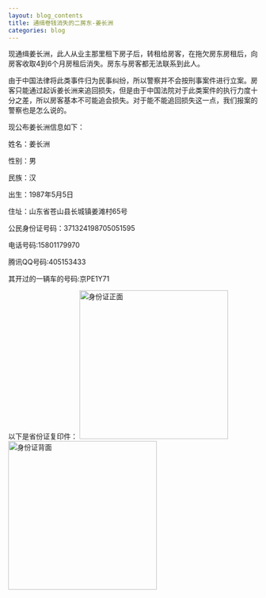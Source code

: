 ```yaml
---
layout: blog_contents
title: 通缉卷钱消失的二房东-姜长洲
categories: blog
---
```


现通缉姜长洲，此人从业主那里租下房子后，转租给房客，在拖欠房东房租后，向房客收取4到6个月房租后消失。房东与房客都无法联系到此人。

由于中国法律将此类事件归为民事纠纷，所以警察并不会按刑事案件进行立案。房客只能通过起诉姜长洲来追回损失，但是由于中国法院对于此类案件的执行力度十分之差，所以房客基本不可能追会损失。对于能不能追回损失这一点，我们报案的警察也是怎么说的。

现公布姜长洲信息如下：

姓名：姜长洲

性别：男

民族：汉

出生：1987年5月5日

住址：山东省苍山县长城镇姜滩村65号

公民身份证号码：371324198705051595

电话号码:15801179970

腾讯QQ号码:405153433

其开过的一辆车的号码:京PE1Y71
<style>p img{width:300px;}</style>
以下是省份证复印件：
![身份证正面](http://toknot.com/download/20141018_220627_1.jpg)   
![身份证背面](http://toknot.com/download/20141018_215412.jpg)
